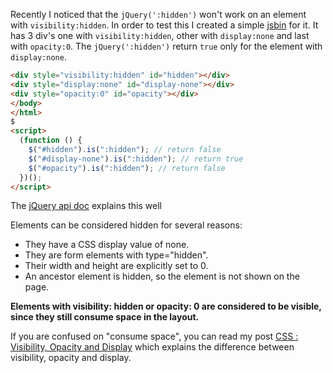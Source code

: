 <!--


---
 "jQuery : is hidden &amp; visibility"
date: 2014-05-14 00:00:00 IST
updated: 2014-05-14 00:00:00 IST
categories: javascript
---

-->
<!DOCTYPE html>
<html>

<head>
  <title>basic-git-workflow</title>
  <meta charset="utf-8">
  <meta name="viewport" content="width=device-width, initial-scale=1.0">

  <link rel="stylesheet" href="./css/bootstrap.css">
  <link rel="stylesheet" href="./css/bootstrap.grid.css">
  <link rel="stylesheet" href="./css/bootstrap.min.css">
  <link rel="stylesheet" href="./css/bootstrap-reboot.min.css">
  <link rel="stylesheet" href="./css/bootstrap.css.map">
  <link rel="stylesheet" href="./css/blog-home.css">
  <link rel="stylesheet" href="./css/prism.css">
  <script async defer src="./css/prism.js"></script>
</head>

<body>

Recently I noticed that the `jQuery(':hidden')` won't work on an element with `visibility:hidden`. In order to test this I created a simple [jsbin](http://jsbin.com/lucab/1/edit) for it. It has 3 div's one with `visibility:hidden`, other with `display:none` and last with `opacity:0`. The `jQuery(':hidden')` return `true` only for the element with `display:none`.

```html
<div style="visibility:hidden" id="hidden"></div>
<div style="display:none" id="display-none"></div>
<div style="opacity:0" id="opacity"></div>
</body>
</html>
$
<script>
  (function () {
    $("#hidden").is(":hidden"); // return false
    $("#display-none").is(":hidden"); // return true
    $("#opacity").is(":hidden"); // return false
  })();
</script>
```

The [jQuery api doc](http://api.jquery.com/hidden-selector/) explains this well

Elements can be considered hidden for several reasons:

- They have a CSS display value of none.
- They are form elements with type="hidden".
- Their width and height are explicitly set to 0.
- An ancestor element is hidden, so the element is not shown on the page.

**Elements with visibility: hidden or opacity: 0 are considered to be visible, since they still consume space in the layout.**

If you are confused on "consume space", you can read my post [CSS : Visibility, Opacity and Display](/2014/02/css-visibility-display-opacity.html) which explains the difference between visibility, opacity and display.

